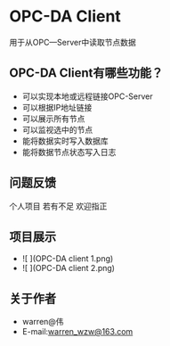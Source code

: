 
# OPC-DA Client
用于从OPC—Server中读取节点数据

## OPC-DA Client有哪些功能？
 
* 可以实现本地或远程链接OPC-Server
* 可以根据IP地址链接
* 可以展示所有节点
* 可以监视选中的节点
* 能将数据实时写入数据库
* 能将数据节点状态写入日志

## 问题反馈
个人项目 若有不足 欢迎指正
 

## 项目展示
* ![ ](OPC-DA client 1.png)
* ![ ](OPC-DA client 2.png)
## 关于作者
* warren@伟
* E-mail:warren_wzw@163.com
